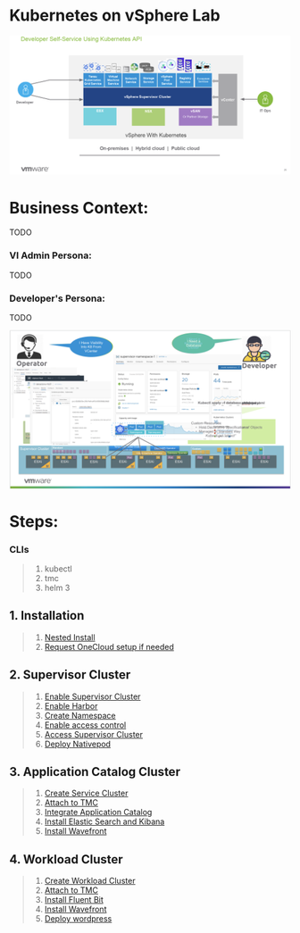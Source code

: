 # Kubernetes on vSphere Lab

![](./images/supervisor-cluster1.png)

# Business Context:
TODO

### VI Admin Persona:

TODO

### Developer's Persona:

TODO

![](./images/supervisor-cluster2.png)


# Steps:

### CLIs
> 1. kubectl
> 2. tmc
> 3. helm 3

## 1. Installation

> 1. [Nested Install](./nestedinstall)
> 2. [Request OneCloud setup if needed](./onecloud)

## 2. Supervisor Cluster

> 	1. [Enable Supervisor Cluster](./supervisorcluster/enablecluster)
> 	2. [Enable Harbor](./supervisorcluster/enableharbor)
> 	3. [Create Namespace](./supervisorcluster/namespace)
> 	4. [Enable access control](./supervisorcluster/accesscontrol)
> 	5. [Access Supervisor Cluster](./supervisorcluster/accesscluster)
> 	6. [Deploy Nativepod](./supervisorcluster/nativepod)


## 3. Application Catalog Cluster

> 1. [Create Service Cluster](./servicecluster/createservicecluster)
> 2. [Attach to TMC](./servicecluster/attachclustertotmc)
> 3. [Integrate Application Catalog](./servicecluster/integrateapplicationcatalog)
> 4. [Install Elastic Search and Kibana](./servicecluster/EK)
> 5. [Install Wavefront](./servicecluster/wavefront)

## 4. Workload Cluster

> 1. [Create Workload Cluster](./workloadcluster/createworkloadcluster)
> 2. [Attach to TMC](./workloadcluster/attachclustertotmc)
> 3. [Install Fluent Bit](./workloadcluster/logging)
> 4. [Install Wavefront](./workloadcluster/wavefront)
> 5. [Deploy wordpress](./workloadcluster/deployworkloads)
